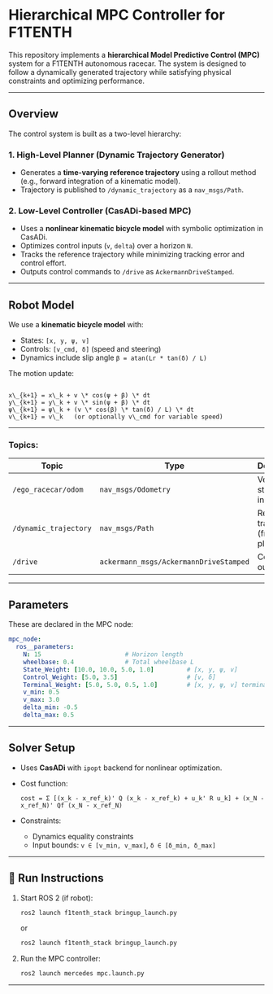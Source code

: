 


# Hierarchical MPC Controller for F1TENTH

This repository implements a **hierarchical Model Predictive Control (MPC)** system for a F1TENTH autonomous racecar. The system is designed to follow a dynamically generated trajectory while satisfying physical constraints and optimizing performance.

---

##  Overview

The control system is built as a two-level hierarchy:

### 1. **High-Level Planner (Dynamic Trajectory Generator)**
- Generates a **time-varying reference trajectory** using a rollout method (e.g., forward integration of a kinematic model).
- Trajectory is published to `/dynamic_trajectory` as a `nav_msgs/Path`.

### 2. **Low-Level Controller (CasADi-based MPC)**
- Uses a **nonlinear kinematic bicycle model** with symbolic optimization in CasADi.
- Optimizes control inputs (`v`, `delta`) over a horizon `N`.
- Tracks the reference trajectory while minimizing tracking error and control effort.
- Outputs control commands to `/drive` as `AckermannDriveStamped`.

---

##  Robot Model

We use a **kinematic bicycle model** with:
- States: `[x, y, ψ, v]`
- Controls: `[v_cmd, δ]` (speed and steering)
- Dynamics include slip angle `β = atan(Lr * tan(δ) / L)`

The motion update:
```

x\_{k+1} = x\_k + v \* cos(ψ + β) \* dt
y\_{k+1} = y\_k + v \* sin(ψ + β) \* dt
ψ\_{k+1} = ψ\_k + (v \* cos(β) \* tan(δ) / L) \* dt
v\_{k+1} = v\_k   (or optionally v\_cmd for variable speed)

````

---

### Topics:

| Topic                  | Type                       | Description                        |
|------------------------|----------------------------|------------------------------------|
| `/ego_racecar/odom`    | `nav_msgs/Odometry`         | Vehicle state (used in MPC)        |
| `/dynamic_trajectory`  | `nav_msgs/Path`             | Reference trajectory (from planner)|
| `/drive`               | `ackermann_msgs/AckermannDriveStamped` | Control output             |

---

##  Parameters

These are declared in the MPC node:

```yaml
mpc_node:
  ros__parameters:
    N: 15                       # Horizon length
    wheelbase: 0.4              # Total wheelbase L
    State_Weight: [10.0, 10.0, 5.0, 1.0]         # [x, y, ψ, v]
    Control_Weight: [5.0, 3.5]                   # [v, δ]
    Terminal_Weight: [5.0, 5.0, 0.5, 1.0]        # [x, y, ψ, v] terminal cost
    v_min: 0.5
    v_max: 3.0
    delta_min: -0.5
    delta_max: 0.5
````

---

## Solver Setup

* Uses **CasADi** with `ipopt` backend for nonlinear optimization.
* Cost function:

  ```
  cost = Σ [(x_k - x_ref_k)' Q (x_k - x_ref_k) + u_k' R u_k] + (x_N - x_ref_N)' Qf (x_N - x_ref_N)
  ```
* Constraints:

  * Dynamics equality constraints
  * Input bounds: `v ∈ [v_min, v_max]`, `δ ∈ [δ_min, δ_max]`

---


## 🚀 Run Instructions

1. Start ROS 2 (if robot):

   ```bash
   ros2 launch f1tenth_stack bringup_launch.py
   ```
   or
    
   ```bash
   ros2 launch f1tenth_stack bringup_launch.py
   ```
 
   

2. Run the MPC controller:

   ```bash
   ros2 launch mercedes mpc.launch.py
   ```

---


